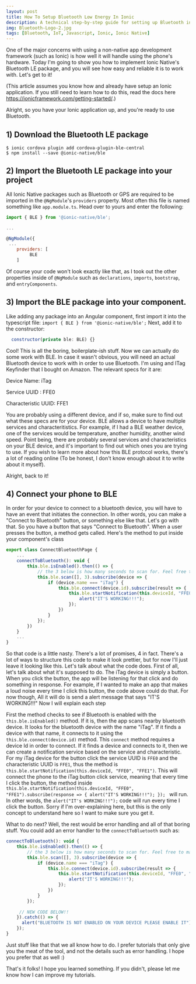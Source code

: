 ```yaml
---
layout: post
title: How To Setup Bluetooth Low Energy In Ionic
description: A technical step-by-step guide for setting up Bluetooth in Ionic Native
img: Bluetooth-Logo-2.jpg
tags: [Bluetooth, IoT, Javascript, Ionic, Ionic Native]
---
```


One of the major concerns with using a non-native app development framework (such as Ionic) is how well it will handle using the phone's hardware. Today I'm going to show you how to implement Ionic Native's Bluetooth LE package, and you will see how easy and reliable it is to work with. Let's get to it!

(This article assumes you know how and already have setup an Ionic application. If you still need to learn how to do this, read the docs here https://ionicframework.com/getting-started/.)

Alright, so you have your Ionic application up, and you're ready to use Bluetooth. 

## 1) Download the Bluetooth LE package
```
$ ionic cordova plugin add cordova-plugin-ble-central
$ npm install --save @ionic-native/ble
```

## 2) Import the Bluetooth LE package into your project

All Ionic Native packages such as Bluetooth or GPS are required to be imported in the `@NgModule`'s `providers` property. Most often this file is named something like `app.module.ts`. Head over to yours and enter the following:
```javascript
import { BLE } from '@ionic-native/ble';

...

@NgModule({
 ...
    providers: [
    	 BLE
    ]
```
Of course your code won't look exactly like that, as I took out the other properties inside of `@NgModule` such as `declarations`, `imports`, `bootstrap`, and `entryComponents`.

## 3) Import the BLE package into your component. 

Like adding any package into an Angular component, first import it into the typescript file:
`import { BLE } from '@ionic-native/ble';`
Next, add it to the constructor:

```javascript
  constructor(private ble: BLE) {}
```


Cool! This is all the boring, boilerplate-ish stuff. Now we can actually do some work with BLE. In case it wasn't obvious, you will need an actual Bluetooth device to work with in order to use Bluetooth. I'm using and ITag Keyfinder that I bought on Amazon. The relevant specs for it are:

Device Name: iTag

Service UUID : FFE0

Characteristic UUID: FFE1

You are probably using a different device, and if so, make sure to find out what these specs are for your device. BLE allows a device to have multiple services and characteritistics. For example, if I had a BLE weather device, one of the services would be temperature, another humidity, another wind speed. Point being, there are probably several services and characteristics on your BLE device, and it's important to find out which ones you are trying to use. If you wish to learn more about how this BLE protocol works, there's a lot of reading online (To be honest, I don't know enough about it to write about it myself). 

Alright, back to it!

## 4) Connect your phone to BLE

In order for your device to connect to a bluetooth device, you will have to have an event that initiates the connection. In other words, you can make a "Connect to Bluetooth" button, or something else like that. Let's go with that. So you have a button that says "Connect to Bluetooth". When a user presses the button, a method gets called. Here's the method to put inside your component's class

```javascript
export class ConnectBluetoothPage {
    ...
    connectToBluetooth(): void {
        this.ble.isEnabled().then(() => {
            // the 3 below is how many seconds to scan for. Feel free to make it longer or shorter
            this.ble.scan([], 3).subscribe(device => {
                if (device.name === "iTag") {
                    this.ble.connect(device.id).subscribe(result => {
                        this.ble.startNotification(this.deviceId, "FFE0", "FFE1").subscribe(response => {
                            alert("IT'S WORKING!!!");
                        });
                    })
                }
            });
        })
    }
    ...
}

```

So that code is a little nasty. There's a lot of promises, 4 in fact. There's a lot of ways to structure this code to make it look prettier, but for now I'll just leave it looking like this. Let's talk about what the code does. First of all, let's talk about what it's supposed to do. The iTag device is simply a button. When you click the button, the app will be listening for that click and do something in response. For example, if I wanted to make an app that makes a loud noise every time I click this button, the code above could do that. For now though, All it will do is send a alert message that says "IT'S WORKING!!!" Now I will explain each step

First the method checks to see if Bluetooth is enabled with the `this.ble.isEnabled()` method. If it is, then the app scans nearby bluetooth device. It looks for the bluetooth device with the name "iTag". If it finds a device with that name, it connects to it using the `this.ble.connect(device.id)` method. This `connect` method requires a device Id in order to connect. If it finds a device and connects to it, then we can create a notification service based on the service and characteristic. For my iTag device for the button click the service UUID is `FFE0` and the characteristic UUID is `FFE1`, thus the method is `this.ble.startNotification(this.deviceId, "FFE0", "FFE1")`. This will connect the phone to the iTag button click service, meaning that every time I click the button, the method inside `this.ble.startNotification(this.deviceId, "FFE0", "FFE1").subscribe(response => { alert("IT'S WORKING!!!"); }); ` will run. In other words, the `alert("IT's WORKING!!!");` code will run every time I click the button. Sorry if I'm over-explaining here, but this is the only concept to understand here so I want to make sure you get it. 

What to do next? Well, the rest would be error handling and all of that boring stuff. You could add an error handler to the `connectToBluetooth` such as:

```javascript
connectToBluetooth(): void {
    this.ble.isEnabled().then(() => {
        // the 3 below is how many seconds to scan for. Feel free to make it longer or shorter
        this.ble.scan([], 3).subscribe(device => {
            if (device.name === "iTag") {
                this.ble.connect(device.id).subscribe(result => {
                    this.ble.startNotification(this.deviceId, "FFE0", "FFE1").subscribe(response => {
                        alert("IT'S WORKING!!!");
                    });
                })
            }
        });
        
     // NEW CODE BELOW!!
    }).catch(() => {
      alert("BLUETOOTH IS NOT ENABLED ON YOUR DEVICE PLEASE ENABLE IT");
    });
}
```

Just stuff like that that we all know how to do. I prefer tutorials that only give you the meat of the tool, and not the details such as error handling. I hope you prefer that as well :) 

That's it folks! I hope you learned something. If you didn't, please let me know how I can improve my tutorials. 







